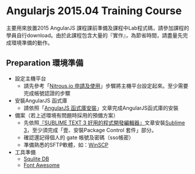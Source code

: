 # Angularjs 2015.04 Training Course
主要用來放置2015 AngularJS 課程課前準備及課程中Lab程式碼，請參加課程的學員自行download。由於此課程包含大量的『實作』，為節省時間，請盡量先完成環境準備的動作。

## Preparation 環境準備
* 設定主機平台
  - 請先參考「<a href="http://justjii-justdrink.rhcloud.com/?p=66" target=_blank>Nitrous.io 申請及使用</a>」步驟將主機平台設定起來。至少需要完成帳號認證的步驟
* 安裝AngularJS 函式庫
  - 請依照「<a href="http://justjii-justdrink.rhcloud.com/archives/82" target=_blank>AngularJS 函式庫安裝</a>」文章完成AngularJS函式庫的安裝
* 備案（若上述環境有問題時採用的預備方案）
  - 先依照<a href="https://justjii.wordpress.com/2014/01/13/sublime-text-3-%E5%A5%BD%E7%94%A8%E7%9A%84%E7%A8%8B%E5%BC%8F%E9%96%8B%E7%99%BC%E7%B7%A8%E8%BC%AF%E5%99%A8/" target=_blank>『SUBLIME TEXT 3 好用的程式開發編輯器』</a>文章安裝<a href="http://www.sublimetext.com/3" target=_blank>Sublime 3</a>，至少須完成「壹、安裝Package Control 套件」部分。
  - 確認還記得個人的 gate 帳號及密碼（sso帳密）
  - 準備熟悉的SFTP軟體，如：<a href="http://winscp.net/eng/download.php" target=_blank>WinSCP</a>
* 工具準備
  - <a href="http://www.sqlite.org/download.html" target=_blank>Squlite DB</a>
  - <a href="http://fortawesome.github.io/Font-Awesome/" target=_blank>Font Awesome</a>
